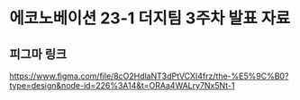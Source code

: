 # 에코노베이션 23-1 더지팀 3주차 발표 자료

## 피그마 링크
https://www.figma.com/file/8cO2HdlaNT3dPtVCXI4frz/the-%E5%9C%B0?type=design&node-id=226%3A14&t=ORAa4WALry7Nx5Nt-1


